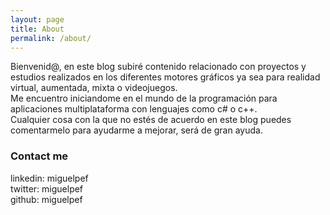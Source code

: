 ```yaml
---
layout: page
title: About
permalink: /about/
---
```


Bienvenid@, en este blog subiré contenido relacionado con proyectos y estudios realizados en los diferentes motores gráficos ya sea para realidad virtual, aumentada, mixta o videojuegos. </br>
Me encuentro iniciandome en el mundo de la programación para aplicaciones multiplataforma con lenguajes como c# o c++.</br>
Cualquier cosa con la que no estés de acuerdo en este blog puedes comentarmelo para ayudarme a mejorar, será de gran ayuda.


### Contact me

linkedin: miguelpef</br>
twitter: miguelpef</br>
github: miguelpef</br>
